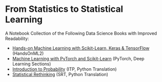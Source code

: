 # From Statistics to Statistical Learning

A Notebook Collection of the Following Data Science Books with Improved Readability:

- [Hands-on Machine Learning with Scikit-Learn, Keras & TensorFlow](https://www.oreilly.com/library/view/hands-on-machine-learning/9781492032632/) (HandsOnML2)
- [Machine Learning with PyTorch and Scikit-Learn](https://www.amazon.ca/Machine-Learning-PyTorch-Scikit-Learn-learning/dp/1801819319) (PyTorch, Deep Learning Sections)
- [Introduction to Probability](https://www.routledge.com/Introduction-to-Probability-Second-Edition/Blitzstein-Hwang/p/book/9781138369917) (ITP, Python Translation)
- [Statistical Rethinking](https://xcelab.net/rm/statistical-rethinking/) (SRT, Python Translation)
